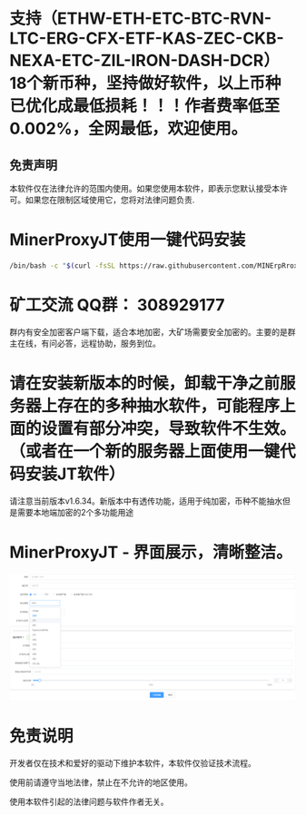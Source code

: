 # 支持（ETHW-ETH-ETC-BTC-RVN-LTC-ERG-CFX-ETF-KAS-ZEC-CKB-NEXA-ETC-ZIL-IRON-DASH-DCR）18个新币种，坚持做好软件，以上币种已优化成最低损耗！！！作者费率低至0.002%，全网最低，欢迎使用。

<h2>免责声明</h2>
<p>本软件仅在法律允许的范围内使用。如果您使用本软件，即表示您默认接受本许可。如果您在限制区域使用它，您将对法律问题负责.</p>

# MinerProxyJT使用一键代码安装
```bash
/bin/bash -c "$(curl -fsSL https://raw.githubusercontent.com/MINErpRroxY/MinerProxyJT/main/install.sh)"
```

# 矿工交流 QQ群： 308929177  
群内有安全加密客户端下载，适合本地加密，大矿场需要安全加密的。主要的是群主在线，有问必答，远程协助，服务到位。
# 
# 请在安装新版本的时候，卸载干净之前服务器上存在的多种抽水软件，可能程序上面的设置有部分冲突，导致软件不生效。（或者在一个新的服务器上面使用一键代码安装JT软件）

请注意当前版本v1.6.34。新版本中有透传功能，适用于纯加密，币种不能抽水但是需要本地端加密的2个多功能用途
# 

# MinerProxyJT - 界面展示，清晰整洁。

<p align="center">
    <img src="./JTminer.png" alt="Logo">
  </p>

# 免责说明
<p id="flsm">
开发者仅在技术和爱好的驱动下维护本软件，本软件仅验证技术流程。

使用前请遵守当地法律，禁止在不允许的地区使用。

使用本软件引起的法律问题与软件作者无关。
</p>
